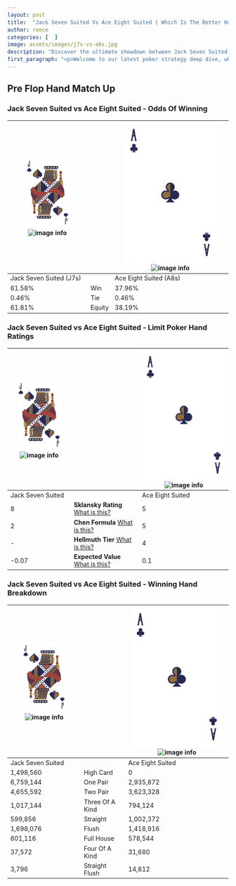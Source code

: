 ```yaml
---
layout: post
title:  "Jack Seven Suited Vs Ace Eight Suited | Which Is The Better Hand In Poker? A Complete Guide"
author: reece
categories: [  ]
image: assets/images/j7s-vs-a8s.jpg
description: "Discover the ultimate showdown between Jack Seven Suited and Ace Eight Suited in poker! Uncover the odds, strategies, and scenarios where one hand triumphs over the other. Get ready to up your poker game with this thrilling analysis."
first_paragraph: "<p>Welcome to our latest poker strategy deep dive, where we're pitting two distinct hands against each other in a high-stakes showdown: Jack Seven Suited vs Ace Eight Suited.</p><p>In the dynamic world of poker, every decision counts, and knowing which hand holds the upper hand is key to your success at the table.</p><p>In this article, we'll dissect these two hands, explore the scenarios where one dominates the other, and equip you with the knowledge to make strategic choices that can tip the odds in your favor.</p><p>Get ready to unravel the intriguing dynamics of these poker hands and elevate your game to new heights.</p>"
---
```




[comment]: # (sp0)

## Pre Flop Hand Match Up

<div class="table hand-ratings" markdown="1"> 



### Jack Seven Suited vs Ace Eight Suited - Odds Of Winning


    
| ![image info](assets/images/hand1/J.png) ![image info](assets/images/hand1/7s.png) |  | ![image info](assets/images/hand2/A.png) ![image info](assets/images/hand2/8s.png) |
| -------- | -------- | -------- |
| Jack Seven Suited (J7s) |  | Ace Eight Suited (A8s) |
| 61.58% | Win | 37.96% |
| 0.46% | Tie | 0.46% |
| 61.81% | Equity | 38.19% |




[comment]: # (sp1)



### Jack Seven Suited vs Ace Eight Suited - Limit Poker Hand Ratings


    
| ![image info](assets/images/hand1/J.png) ![image info](assets/images/hand1/7s.png) |  | ![image info](assets/images/hand2/A.png) ![image info](assets/images/hand2/8s.png) |
| -------- | -------- | -------- |
| Jack Seven Suited |  | Ace Eight Suited |
| 8 | **Sklansky Rating** [What is this?](/sklansky-rating-explained) | 5 |
| 2 | **Chen Formula** [What is this?](/chen-formula-explained) | 5 |
| - | **Hellmuth Tier** [What is this?](/Hellmuth-tier-explained) | 4 |
| -0.07 | **Expected Value** [What is this?](/expected-value-explained) | 0.1 |




[comment]: # (sp2)



### Jack Seven Suited vs Ace Eight Suited - Winning Hand Breakdown


    
| ![image info](assets/images/hand1/J.png) ![image info](assets/images/hand1/7s.png) |  | ![image info](assets/images/hand2/A.png) ![image info](assets/images/hand2/8s.png) |
| -------- | -------- | -------- |
| Jack Seven Suited |  | Ace Eight Suited |
| 1,498,560 | High Card | 0 |
| 6,759,144 | One Pair | 2,935,872 |
| 4,655,592 | Two Pair | 3,623,328 |
| 1,017,144 | Three Of A Kind | 794,124 |
| 599,856 | Straight | 1,002,372 |
| 1,698,076 | Flush | 1,418,916 |
| 601,116 | Full House | 578,544 |
| 37,572 | Four Of A Kind | 31,680 |
| 3,796 | Straight Flush | 14,812 |




[comment]: # (sp3)



</div>

[comment]: # (sp4)



[comment]: # (sp5)


